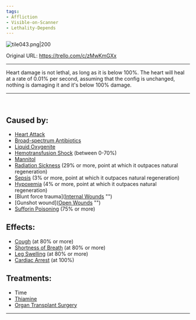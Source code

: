 ```yaml
---
tags:
- Affliction
- Visible-on-Scanner
- Lethality-Depends
---
```


![tile043.png\|200](/Heart/Heart%20Damage%20-%20Attachments/6718845db30472d958dd7af5.png)

Original URL: https://trello.com/c/zMwKmGXx

---

Heart damage is not lethal, as long as it is below 100%. The heart will heal at a rate of 0.01% per second, assuming that the config is unchanged, nothing is damaging it and it's below 100% damage.

---

‌

## Caused by:

- [Heart Attack](Heart%20Attack.md)
- [Broad-spectrum Antibiotics](../Items/Broad-spectrum%20Antibiotics.md)
- [Liquid Oxygenite](../Items/Liquid%20Oxygenite.md)
- [Hemotransfusion Shock](../Blood/Hemotransfusion%20Shock.md) (between 0-70%)
- [Mannitol](../Items/Mannitol.md)
- [Radiation Sickness](../Torso/Radiation%20Sickness.md) (29% or more, point at which it outpaces natural regeneration)
- [Sepsis](../Blood/Sepsis.md) (3% or more, point at which it outpaces natural regeneration)
- [Hypoxemia](../Blood/Hypoxemia.md) (4% or more, point at which it outpaces natural regeneration)
- [Blunt force trauma]([Internal Wounds](../Any%20bodypart/Internal%20Wounds.md) "‌")
- [Gunshot wound]([Open Wounds](../Any%20bodypart/Open%20Wounds.md) "‌")
- [Sufforin Poisoning](../Torso/Sufforin%20Poisoning.md) (75% or more)

## Effects:

- [Cough](../Symptoms/Cough.md) (at 80% or more)
- [Shortness of Breath](../Symptoms/Shortness%20of%20Breath.md) (at 80% or more)
- [Leg Swelling](../Symptoms/Leg%20Swelling.md) (at 80% or more)
- [Cardiac Arrest](Cardiac%20Arrest.md) (at 100%)

## Treatments:

- Time
- [Thiamine](../Items/Thiamine.md)
- [Organ Transplant Surgery](../Procedures/Organ%20Transplant%20Surgery.md)

---

